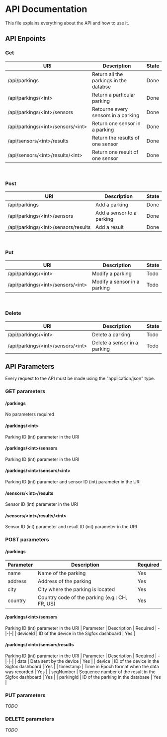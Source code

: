 # API Documentation

This file explains everything about the API and how to use it.

## API Enpoints

### Get
| URI | Description | State |
-|-|-|
| /api/parkings                       | Return all the parkings in the databse | Done |
| /api/parkings/<int\>                | Return a particular parking            | Done |
| /api/parkings/<int\>/sensors        | Retourne every sensors in a parking    | Done |
| /api/parkings/<int\>/sensors/<int\> | Return one sensor in a parking         | Done |
| /api/sensors/<int\>/results         | Return the results of one sensor       | Done |
| /api/sensors/<int\>/results/<int\>  | Return one result of one sensor        | Done |

<br>

### Post
| URI | Description | State |
-|-|-|
| /api/parkings                        | Add a parking             | Done |
| /api/parkings/<int\>/sensors         | Add a sensor to a parking | Done |
| /api/parkings/<int\>/sensors/results | Add a result              | Done |

<br>

### Put
| URI | Description | State |
-|-|-|
| /api/parkings/<int\>                | Modify a parking             | Todo |
| /api/parkings/<int\>/sensors/<int\> | Modify a sensor in a parking | Todo |

<br>

### Delete
| URI | Description | State |
-|-|-|
| /api/parkings/<int\>                | Delete a parking             | Todo |
| /api/parkings/<int\>/sensors/<int\> | Delete a sensor in a parking | Todo |

## API Parameters
Every request to the API must be made using the "application/json" type.
### GET parameters
#### /parkings
No parameters required
#### /parkings/<int\>
Parking ID (int) parameter in the URI

#### /parkings/<int\>/sensors
Parking ID (int) parameter in the URI

#### /parkings/<int\>/sensors/<int\>
Parking ID (int) parameter and sensor ID (int) parameter in the URI

#### /sensors/<int\>/results
Sensor ID (int) parameter in the URI

#### /sensors/<int\>/results/<int\>
Sensor ID (int) parameter and result ID (int) parameter in the URI

### POST parameters
#### /parkings
| Parameter | Description | Required |
-|-|-|
| name    | Name of the parking                            | Yes |
| address | Address of the parking                         | Yes |
| city    | City where the parking is located              | Yes |
| country | Country code of the parking (e.g.: CH, FR, US) | Yes |

#### /parkings/<int\>/sensors
Parking ID (int) parameter in the URI
| Parameter | Description | Required |
-|-|-|
| deviceId | ID of the device in the Sigfox dashboard | Yes |

#### /parkings/<int\>/sensors/results
Parking ID (int) parameter in the URI
| Parameter | Description | Required |
-|-|-|
| data      | Data sent by the device                               | Yes |
| device    | ID of the device in the Sigfox dashboard              | Yes |
| timestamp | Time in Epoch format when the data was recorded       | Yes |
| seqNumber | Sequence number of the result in the Sigfox dashboard | Yes |
| parkingId | ID of the parking in the database                     | Yes |

### PUT parameters
*TODO*
### DELETE parameters
*TODO*
